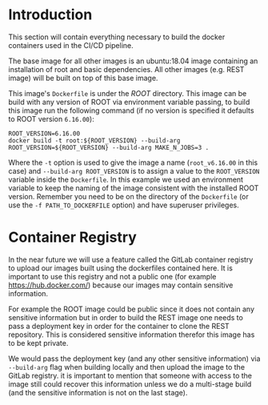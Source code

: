 # Introduction

This section will contain everything necessary to build the docker containers used in the CI/CD pipeline.

The base image for all other images is an ubuntu:18.04 image containing an installation of root and basic dependencies. All other images (e.g. REST image) will be built on top of this base image.

This image's `Dockerfile` is under the *ROOT* directory. This image can be build with any version of ROOT via environment variable passing, to build this image run the following command (if no version is specified it defaults to ROOT version `6.16.00`):

```
ROOT_VERSION=6.16.00
docker build -t root:${ROOT_VERSION} --build-arg ROOT_VERSION=${ROOT_VERSION} --build-arg MAKE_N_JOBS=3 .
```

Where the `-t` option is used to give the image a name (`root_v6.16.00` in this case) and `--build-arg ROOT_VERSION` is to assign a value to the `ROOT_VERSION` variable inside the `Dockerfile`. In this example we used an environment variable to keep the naming of the image consistent with the installed ROOT version. Remember you need to be on the directory of the `Dockerfile` (or use the `-f PATH_TO_DOCKERFILE` option) and have superuser privileges. 

# Container Registry

In the near future we will use a feature called the GitLab container registry to upload our images built using the dockerfiles contained here. It is important to use this registry and not a public one (for example https://hub.docker.com/) because our images may contain sensitive information.

For example the ROOT image could be public since it does not contain any sensitive information but in order to build the REST image one needs to pass a deployment key in order for the container to clone the REST repository. This is considered sensitive information therefor this image has to be kept private.

We would pass the deployment key (and any other sensitive information) via `--build-arg` flag when building locally and then upload the image to the GitLab registry. it is important to mention that someone with access to the image still could recover this information unless we do a multi-stage build (and the sensitive information is not on the last stage). 